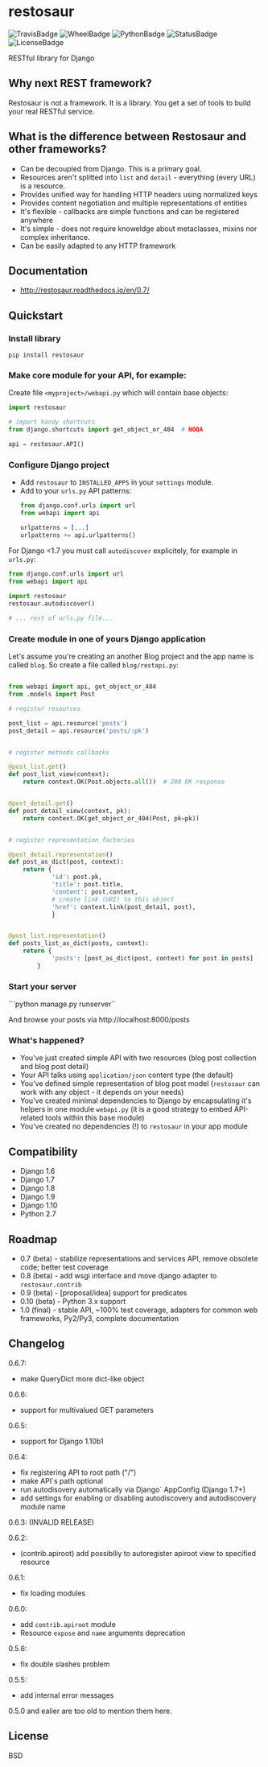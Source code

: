 # restosaur

![TravisBadge](https://travis-ci.org/marcinn/restosaur.svg?branch=master)
![WheelBadge](https://img.shields.io/pypi/wheel/restosaur.svg)
![PythonBadge](https://img.shields.io/pypi/pyversions/restosaur.svg)
![StatusBadge](https://img.shields.io/pypi/status/restosaur.svg)
![LicenseBadge](https://img.shields.io/pypi/l/restosaur.svg)


RESTful library for Django


## Why next REST framework?

Restosaur is not a framework. It is a library.
You get a set of tools to build your real RESTful service.


## What is the difference between Restosaur and other frameworks?

  * Can be decoupled from Django. This is a primary goal.
  * Resources aren't splitted into `list` and `detail` - everything (every URL) is a resource.
  * Provides unified way for handling HTTP headers using normalized keys
  * Provides content negotiation and multiple representations of entities
  * It's flexible - callbacks are simple functions and can be registered anywhere
  * It's simple - does not require knoweldge about metaclasses, mixins nor complex inheritance.
  * Can be easily adapted to any HTTP framework

## Documentation

* http://restosaur.readthedocs.io/en/0.7/

## Quickstart

### Install library

```pip install restosaur```

### Make core module for your API, for example:

Create file `<myproject>/webapi.py` which will contain base objects:

```python
import restosaur

# import handy shortcuts
from django.shortcuts import get_object_or_404  # NOQA

api = restosaur.API()
```

### Configure Django project

  * Add `restosaur` to `INSTALLED_APPS` in your `settings` module.
  * Add to your `urls.py` API patterns:
    ```python
    from django.conf.urls import url
    from webapi import api
    
    urlpatterns = [...]
    urlpatterns += api.urlpatterns()
    ```

For Django <1.7 you must call `autodiscover` explicitely, for example in `urls.py`:

```python
from django.conf.urls import url
from webapi import api
 
import restosaur
restosaur.autodiscover()

# ... rest of urls.py file...
```

### Create module in one of yours Django application

Let's assume you're creating an another Blog project and the app name is called `blog`.
So create a file called `blog/restapi.py`:

```python

from webapi import api, get_object_or_404
from .models import Post

# register resources

post_list = api.resource('posts')
post_detail = api.resource('posts/:pk')


# register methods callbacks 

@post_list.get()
def post_list_view(context):
    return context.OK(Post.objects.all())  # 200 OK response


@post_detail.get()
def post_detail_view(context, pk):
    return context.OK(get_object_or_404(Post, pk=pk))


# register representation factories

@post_detail.representation()
def post_as_dict(post, context):
    return {
            'id': post.pk,
            'title': post.title,
            'content': post.content,
            # create link (URI) to this object
            'href': context.link(post_detail, post),
            }


@post_list.representation()
def posts_list_as_dict(posts, context):
    return {
            'posts': [post_as_dict(post, context) for post in posts]
        }
```

### Start your server

```python manage.py runserver``

And browse your posts via http://localhost:8000/posts

### What's happened?

* You've just created simple API with two resources (blog post collection and blog post detail)
* Your API talks using `application/json` content type (the default)
* You've defined simple representation of blog post model (`restosaur` can work with any object - it depends on your needs)
* You've created minimal dependencies to Django by encapsulating it's helpers in one module `webapi.py` (it is a good strategy to embed API-related tools within this base module)
* You've created no dependencies (!) to `restosaur` in your app module


## Compatibility

* Django 1.6
* Django 1.7
* Django 1.8
* Django 1.9
* Django 1.10
* Python 2.7

## Roadmap

* 0.7 (beta) - stabilize representations and services API, remove obsolete code; better test coverage
* 0.8 (beta) - add wsgi interface and move django adapter to `restosaur.contrib`
* 0.9 (beta) - [proposal/idea] support for predicates
* 0.10 (beta) - Python 3.x support
* 1.0 (final) - stable API, ~100% test coverage, adapters for common web frameworks, Py2/Py3, complete documentation

## Changelog

0.6.7:
 * make QueryDict more dict-like object

0.6.6:
 * support for multivalued GET parameters

0.6.5:
 * support for Django 1.10b1

0.6.4: 
 * fix registering API to root path ("/")
 * make API`s path optional
 * run autodisovery automatically via Django` AppConfig (Django 1.7+)
 * add settings for enabling or disabling autodiscovery and autodiscovery module name
 
0.6.3:
 (INVALID RELEASE)
 
0.6.2:
 * (contrib.apiroot) add possibiliy to autoregister apiroot view to specified resource
 
0.6.1:
 * fix loading modules
 
0.6.0:
 * add `contrib.apiroot` module
 * Resource `expose` and `name` arguments deprecation 

0.5.6:
 * fix double slashes problem
 
0.5.5:
 * add internal error messages

0.5.0 and ealier are too old to mention them here.

## License

BSD
